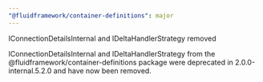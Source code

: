 ```yaml
---
"@fluidframework/container-definitions": major
---
```


IConnectionDetailsInternal and IDeltaHandlerStrategy removed

IConnectionDetailsInternal and IDeltaHandlerStrategy from the @fluidframework/container-definitions package were deprecated in 2.0.0-internal.5.2.0 and have now been removed.
